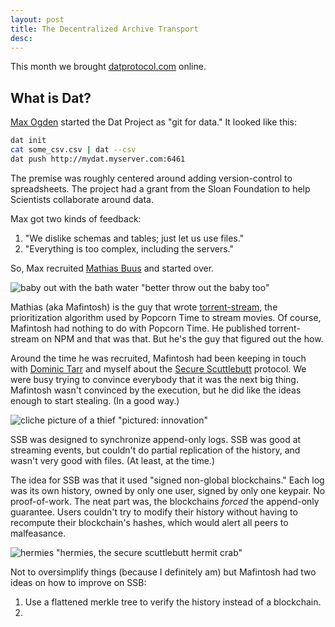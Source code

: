 ```yaml
---
layout: post
title: The Decentralized Archive Transport
desc: 
---
```


This month we brought [datprotocol.com](https://datprotocol.com) online. 

## What is Dat?

[Max Ogden](https://github.com/maxogden) started the Dat Project as "git for data." It looked like this:

```bash
dat init
cat some_csv.csv | dat --csv
dat push http://mydat.myserver.com:6461
```

The premise was roughly centered around adding version-control to spreadsheets. The project had a grant from the Sloan Foundation to help Scientists collaborate around data.

Max got two kinds of feedback:

 1. "We dislike schemas and tables; just let us use files."
 2. "Everything is too complex, including the servers."

So, Max recruited [Mathias Buus](http://github.com/mafintosh) and started over.

![baby out with the bath water](TODO)
"better throw out the baby too"

Mathias (aka Mafintosh) is the guy that wrote [torrent-stream](https://npm.im/torrent-stream), the prioritization algorithm used by Popcorn Time to stream movies. Of course, Mafintosh had nothing to do with Popcorn Time. He published torrent-stream on NPM and that was that. But he's the guy that figured out the how.

Around the time he was recruited, Mafintosh had been keeping in touch with [Dominic Tarr](https://github.com/dominictarr) and myself about the [Secure Scuttlebutt](https://ssbc.github.io/scuttlebot/) protocol. We were busy trying to convince everybody that it was the next big thing. Mafintosh wasn't convinced by the execution, but he did like the ideas enough to start stealing. (In a good way.)

![cliche picture of a thief](TODO)
"pictured: innovation"

SSB was designed to synchronize append-only logs. SSB was good at streaming events, but couldn't do partial replication of the history, and wasn't very good with files. (At least, at the time.)

The idea for SSB was that it used "signed non-global blockchains." Each log was its own history, owned by only one user, signed by only one keypair. No proof-of-work. The neat part was, the blockchains *forced* the append-only guarantee. Users couldn't try to modify their history without having to recompute their blockchain's hashes, which would alert all peers to malfeasance.

![hermies](TODO)
"hermies, the secure scuttlebutt hermit crab"

Not to oversimplify things (because I definitely am) but Mafintosh had two ideas on how to improve on SSB:

 1. Use a flattened merkle tree to verify the history instead of a blockchain.
 2. 

